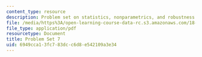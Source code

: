 ```yaml
---
content_type: resource
description: Problem set on statistics, nonparametrics, and robustness.
file: /media/https%3A/open-learning-course-data-rc.s3.amazonaws.com/18-465-topics-in-statistics-nonparametrics-and-robustness-spring-2005/6949cca13fc783dcc6d8e542109a3e34_ps7.pdf
file_type: application/pdf
resourcetype: Document
title: Problem Set 7
uid: 6949cca1-3fc7-83dc-c6d8-e542109a3e34
---
```

